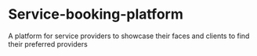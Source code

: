 # Service-booking-platform
A platform for service providers to showcase their faces and clients to find their preferred providers
